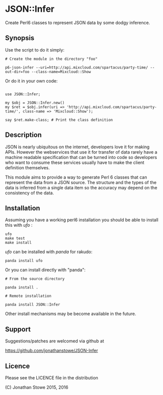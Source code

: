 # JSON::Infer

Create Perl6 classes to represent JSON data by some dodgy inference.

## Synopsis

Use the script to do it simply:

```
# Create the module in the directory "foo"

p6-json-infer --uri=http://api.mixcloud.com/spartacus/party-time/ --out-dir=foo --class-name=Mixcloud::Show

```

Or do it in your own code:

```

use JSON::Infer;

my $obj = JSON::Infer.new()
my $ret = $obj.infer(uri => 'http://api.mixcloud.com/spartacus/party-time/', class-name => 'Mixcloud::Show');

say $ret.make-class; # Print the class definition

```

## Description

JSON is nearly ubiquitous on the internet, developers love it for making
APIs.  However the webservices that use it for transfer of data rarely
have a machine readable specification that can be turned into code so
developers who want to consume these services usually have to make the
client definition themselves.

This module aims to provide a way to generate Perl 6 classes that can represent
the data from a JSON source.  The structure and the types of the data is
inferred from a single data item so the accuracy may depend on the
consistency of the data.

## Installation

Assuming you have a working perl6 installation you should be able to
install this with *ufo* :

    ufo
    make test
    make install

*ufo* can be installed with *panda* for rakudo:

    panda install ufo

Or you can install directly with "panda":

    # From the source directory
   
    panda install .

    # Remote installation

    panda install JSON::Infer

Other install mechanisms may be become available in the future.

## Support


Suggestions/patches are welcomed via github at

   https://github.com/jonathanstowe/JSON-Infer

## Licence

Please see the LICENCE file in the distribution

(C) Jonathan Stowe 2015, 2016
